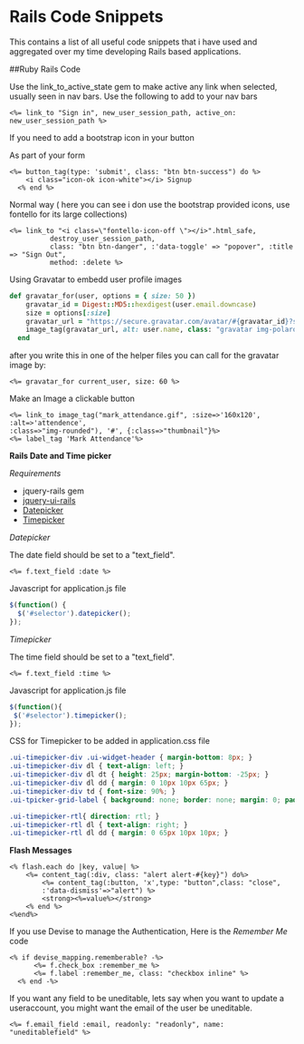 Rails Code Snippets
=================

This contains a list of all useful code snippets that i have used and aggregated over my time developing Rails based applications.

##Ruby Rails Code


Use the link_to_active_state gem to make active any link when selected,  usually seen in nav bars. Use the following to add to your nav bars

```erb
<%= link_to "Sign in", new_user_session_path, active_on: new_user_session_path %>
```
If you need to add a bootstrap icon in your button

As part of your form


```erb
<%= button_tag(type: 'submit', class: "btn btn-success") do %>
    <i class="icon-ok icon-white"></i> Signup
  <% end %>
```

Normal way ( here you can see i don use the bootstrap provided icons, use fontello for its large collections)


```erb
<%= link_to "<i class=\"fontello-icon-off \"></i>".html_safe,
          destroy_user_session_path,
          class: "btn btn-danger", :'data-toggle' => "popover", :title => "Sign Out",
          method: :delete %>
```

Using Gravatar to embedd user profile images

```ruby
def gravatar_for(user, options = { size: 50 })
    gravatar_id = Digest::MD5::hexdigest(user.email.downcase)
    size = options[:size]
    gravatar_url = "https://secure.gravatar.com/avatar/#{gravatar_id}?s=#{size}"
    image_tag(gravatar_url, alt: user.name, class: "gravatar img-polaroid")
  end
```
after you write this in one of the helper files you can call for the gravatar image by:

```erb
<%= gravatar_for current_user, size: 60 %>
```

Make an Image a clickable button

```html+erb
<%= link_to image_tag("mark_attendance.gif", :size=>'160x120', :alt=>'attendence', 
:class=>"img-rounded"), '#', {:class=>"thumbnail"}%>
<%= label_tag 'Mark Attendance'%>
```

**Rails Date and Time picker**

*Requirements*

* jquery-rails gem
* [jquery-ui-rails](https://github.com/joliss/jquery-ui-rails)
* [Datepicker](https://github.com/albertopq/jquery_datepicker)
* [Timepicker](https://github.com/trentrichardson/jQuery-Timepicker-Addon)


*Datepicker*

The date field should be set to a "text_field".
```erb
<%= f.text_field :date %>
```
Javascript for application.js file

```js
$(function() {
  $('#selector').datepicker();
});
```
*Timepicker*

The time field should be set to a "text_field".
```erb
<%= f.text_field :time %>
```
Javascript for application.js file
```js
$(function(){
 $('#selector').timepicker();
});
```

CSS for Timepicker to be added in application.css file
```css
.ui-timepicker-div .ui-widget-header { margin-bottom: 8px; }
.ui-timepicker-div dl { text-align: left; }
.ui-timepicker-div dl dt { height: 25px; margin-bottom: -25px; }
.ui-timepicker-div dl dd { margin: 0 10px 10px 65px; }
.ui-timepicker-div td { font-size: 90%; }
.ui-tpicker-grid-label { background: none; border: none; margin: 0; padding: 0; }

.ui-timepicker-rtl{ direction: rtl; }
.ui-timepicker-rtl dl { text-align: right; }
.ui-timepicker-rtl dl dd { margin: 0 65px 10px 10px; }
```

**Flash Messages**
```erb
<% flash.each do |key, value| %>
    <%= content_tag(:div, class: "alert alert-#{key}") do%>
        <%= content_tag(:button, 'x',type: "button",class: "close",
        :'data-dismiss'=>"alert") %>
        <strong><%=value%></strong>
    <% end %>
<%end%>
```
If you use Devise to manage the Authentication, Here is the *Remember Me* code
```erb
<% if devise_mapping.rememberable? -%>
      <%= f.check_box :remember_me %> 
      <%= f.label :remember_me, class: "checkbox inline" %>
  <% end -%>
```

If you want any field to be uneditable, lets say when you want to update a useraccount,
you might want the email of the user be uneditable.
```erb
<%= f.email_field :email, readonly: "readonly", name: "uneditablefield" %>
```
